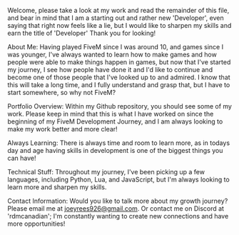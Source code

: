 Welcome, please take a look at my work and read the remainder of this file, and bear in mind that I am a starting out and rather new 'Developer', even saying that right now feels like a lie, but I would like to sharpen my skills and earn the title of 'Developer' Thank you for looking!

About Me:
Having played FiveM since I was around 10, and games since I was younger, I've always wanted to learn how to make games and how people were able to make things happen in games, but now that I've started my journey, I see how people have done it and I'd like to continue and become one of those people that I've looked up to and admired. I know that this will take a long time, and I fully understand and grasp that, but I have to start somewhere, so why not FiveM?

Portfolio Overview:
Within my Github repository, you should see some of my work. Please keep in mind that this is what I have worked on since the beginning of my FiveM Development Journey, and I am always looking to make my work better and more clear!

Always Learning:
There is always time and room to learn more, as in todays day and age having skills in development is one of the biggest things you can have!

Technical Stuff:
Throughout my journey, I've been picking up a few languages, including Python, Lua, and JavaScript, but I'm always looking to learn more and sharpen my skills.

Contact Information:
Would you like to talk more about my growth journey? Please email me at joeyrees926@gmail.com. Or contact me on Discord at 'rdmcanadian'; I'm constantly wanting to create new connections and have more opportunities!